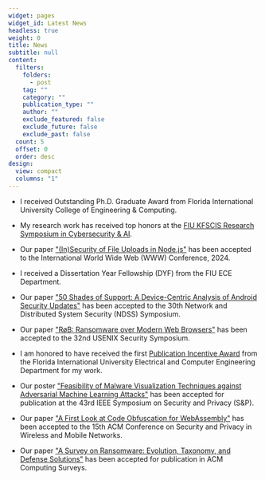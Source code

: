 ```yaml
---
widget: pages
widget_id: Latest News
headless: true
weight: 0
title: News
subtitle: null
content:
  filters:
    folders:
      - post
    tag: ""
    category: ""
    publication_type: ""
    author: ""
    exclude_featured: false
    exclude_future: false
    exclude_past: false
  count: 5
  offset: 0
  order: desc
design:
  view: compact
  columns: "1"
---
```

* I received Outstanding Ph.D. Graduate Award from Florida International University College of Engineering & Computing. 

* My research work has received top honors at the [FIU KFSCIS Research Symposium in Cybersecurity & AI](https://www.cis.fiu.edu/research-symposium-highlights-innovations-in-cybersecurity-and-ai/).

* Our paper ["(In)Security of File Uploads in Node.js"](https://dl.acm.org/doi/10.1145/3589334.3645342) has been accepted to the International World Wide Web (WWW) Conference, 2024.

* I received a Dissertation Year Fellowship (DYF) from the FIU ECE Department.

* Our paper ["50 Shades of Support: A Device-Centric Analysis of Android Security Updates"](https://www.ndss-symposium.org/ndss-paper/50-shades-of-support-a-device-centric-analysis-of-android-security-updates/) has been accepted to the 30th Network and Distributed System Security (NDSS) Symposium.

* Our paper ["RøB: Ransomware over Modern Web Browsers"](https://www.usenix.org/conference/usenixsecurity23/presentation/oz) has been accepted to the 32nd USENIX Security Symposium.

* I am honored to have received the first [Publication Incentive Award](https://ece.fiu.edu/people/Ph.D.%20Students/index.html) from the Florida International University Electrical and Computer Engineering Department for my work.

* Our poster ["Feasibility of Malware Visualization Techniques against Adversarial Machine Learning Attacks"](https://www.ieee-security.org/TC/SP2022/downloads/SP22-posters/sp22-posters-30.pdf) has been accepted for publication at the 43rd IEEE Symposium on Security and Privacy (S&P).

* Our paper ["A First Look at Code Obfuscation for WebAssembly"](https://dl.acm.org/doi/10.1145/3507657.3528560) has been accepted to the 15th ACM Conference on Security and Privacy in Wireless and Mobile Networks.

* Our paper ["A Survey on Ransomware: Evolution, Taxonomy, and Defense Solutions"](https://dl.acm.org/doi/pdf/10.1145/3514229) has been accepted for publication in ACM Computing Surveys.